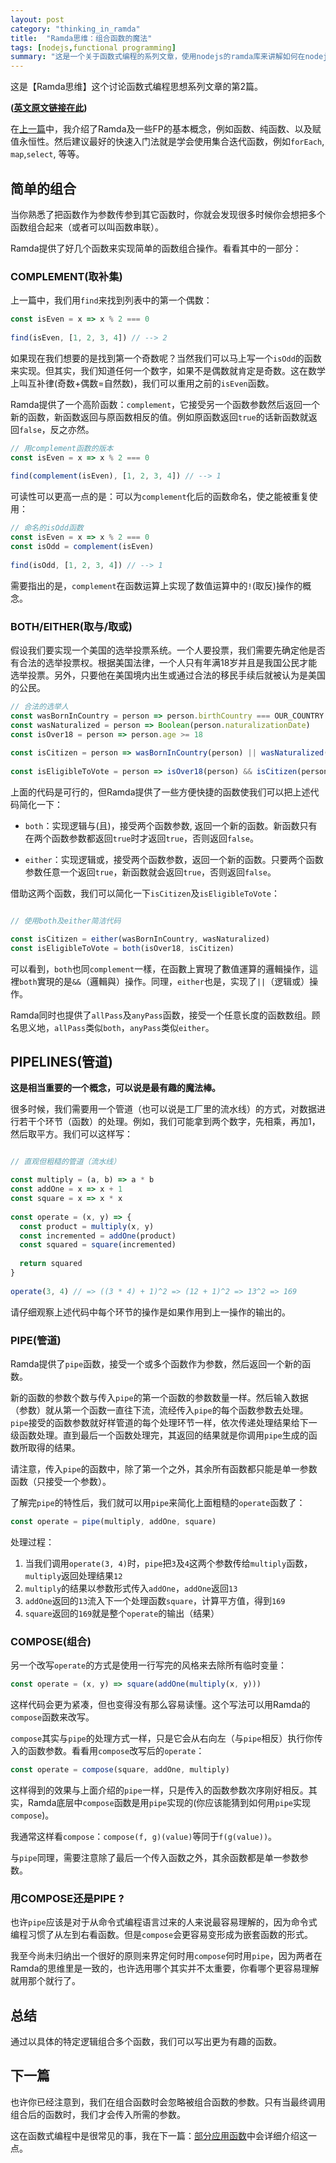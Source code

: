 ```yaml
---
layout: post
category: "thinking_in_ramda"
title:  "Ramda思维：组合函数的魔法"
tags: [nodejs,functional programming]
summary: "这是一个关于函数式编程的系列文章，使用nodejs的ramda库来讲解如何在nodejs这门目前最流行的语言实现函数式编程的理念。"
---
```


这是【Ramda思维】这个讨论函数式编程思想系列文章的第2篇。

**\([英文原文链接在此](http://randycoulman.com/blog/2016/05/31/thinking-in-ramda-combining-functions/ "英文原文")\)**

在[上一篇](/thinking_in_ramda/thinking-in-ramda-Wrap-Up.html)中，我介绍了Ramda及一些FP的基本概念，例如函数、纯函数、以及赋值永恒性。然后建议最好的快速入门法就是学会使用集合迭代函数，例如`forEach`, `map`,`select`, 等等。


## **简单的组合**

当你熟悉了把函数作为参数传参到其它函数时，你就会发现很多时候你会想把多个函数组合起来（或者可以叫函数串联）。

Ramda提供了好几个函数来实现简单的函数组合操作。看看其中的一部分：



### **COMPLEMENT(取补集)**

上一篇中，我们用`find`来找到列表中的第一个偶数：

```javascript
const isEven = x => x % 2 === 0
 
find(isEven, [1, 2, 3, 4]) // --> 2
```

如果现在我们想要的是找到第一个奇数呢？当然我们可以马上写一个`isOdd`的函数来实现。但其实，我们知道任何一个数字，如果不是偶数就肯定是奇数。这在数学上叫互补律(奇数+偶数=自然数)，我们可以重用之前的`isEven`函数。

Ramda提供了一个高阶函数：`complement`，它接受另一个函数参数然后返回一个新的函数，新函数返回与原函数相反的值。例如原函数返回`true`的话新函数就返回`false`，反之亦然。

```javascript
// 用complement函数的版本
const isEven = x => x % 2 === 0
 
find(complement(isEven), [1, 2, 3, 4]) // --> 1

```

可读性可以更高一点的是：可以为`complement`化后的函数命名，使之能被重复使用：

```javascript
// 命名的isOdd函数
const isEven = x => x % 2 === 0
const isOdd = complement(isEven)
 
find(isOdd, [1, 2, 3, 4]) // --> 1

```

需要指出的是，`complement`在函数运算上实现了数值运算中的`!`(取反)操作的概念。



### **BOTH/EITHER(取与/取或)**

假设我们要实现一个美国的选举投票系统。一个人要投票，我们需要先确定他是否有合法的选举投票权。根据美国法律，一个人只有年满18岁并且是我国公民才能选举投票。另外，只要他在美国境内出生或通过合法的移民手续后就被认为是美国的公民。

```javascript
// 合法的选举人
const wasBornInCountry = person => person.birthCountry === OUR_COUNTRY
const wasNaturalized = person => Boolean(person.naturalizationDate)
const isOver18 = person => person.age >= 18
 
const isCitizen = person => wasBornInCountry(person) || wasNaturalized(person)
 
const isEligibleToVote = person => isOver18(person) && isCitizen(person)

```

上面的代码是可行的，但Ramda提供了一些方便快捷的函数使我们可以把上述代码简化一下：

- `both`：实现逻辑与(且)，接受两个函数参数, 返回一个新的函数。新函数只有在两个函数参数都返回`true`时才返回`true`，否则返回`false`。

- `either`：实现逻辑或，接受两个函数参数，返回一个新的函数。只要两个函数参数任意一个返回`true`，新函数就会返回`true`，否则返回`false`。

借助这两个函数，我们可以简化一下`isCitizen`及`isEligibleToVote`：

```javascript

// 使用both及either简洁代码

const isCitizen = either(wasBornInCountry, wasNaturalized)
const isEligibleToVote = both(isOver18, isCitizen)

```

可以看到，`both`也同`complement`一樣，在函數上實現了數值運算的邏輯操作，這裡`both`實現的是`&&`（邏輯與）操作。同理，`either`也是，实现了`||`（逻辑或）操作。

Ramda同时也提供了`allPass`及`anyPass`函数，接受一个任意长度的函数数组。顾名思义地，`allPass`类似`both`，`anyPass`类似`either`。



## **PIPELINES(管道)**

**这是相当重要的一个概念，可以说是最有趣的魔法棒。**

很多时候，我们需要用一个管道（也可以说是工厂里的流水线）的方式，对数据进行若干个环节（函数）的处理。例如，我们可能拿到两个数字，先相乘，再加1，然后取平方。我们可以这样写：

```javascript

// 直观但粗糙的管道（流水线）

const multiply = (a, b) => a * b
const addOne = x => x + 1
const square = x => x * x
 
const operate = (x, y) => {
  const product = multiply(x, y)
  const incremented = addOne(product)
  const squared = square(incremented)
 
  return squared
}
 
operate(3, 4) // => ((3 * 4) + 1)^2 => (12 + 1)^2 => 13^2 => 169

```

请仔细观察上述代码中每个环节的操作是如果作用到上一操作的输出的。



### **PIPE(管道)**

Ramda提供了`pipe`函数，接受一个或多个函数作为参数，然后返回一个新的函数。

新的函数的参数个数与传入`pipe`的第一个函数的参数数量一样。然后输入数据（参数）就从第一个函数一直往下流，流经传入`pipe`的每个函数参数去处理。`pipe`接受的函数参数就好样管道的每个处理环节一样，依次传递处理结果给下一级函数处理。直到最后一个函数处理完，其返回的结果就是你调用`pipe`生成的函数所取得的结果。

请注意，传入`pipe`的函数中，除了第一个之外，其余所有函数都只能是单一参数函数（只接受一个参数）。

了解完`pipe`的特性后，我们就可以用`pipe`来简化上面粗糙的`operate`函数了：

```javascript
const operate = pipe(multiply, addOne, square)
```

处理过程：

1. 当我们调用`operate(3, 4)`时，`pipe`把`3`及`4`这两个参数传给`multiply`函数，`multiply`返回处理结果`12`
2. `multiply`的结果以参数形式传入`addOne`，`addOne`返回`13`
3. `addOne`返回的`13`流入下一个处理函数`square`，计算平方值，得到`169`
4. `square`返回的`169`就是整个`operate`的输出（结果）



### **COMPOSE(组合)**

另一个改写`operate`的方式是使用一行写完的风格来去除所有临时变量：

```javascript
const operate = (x, y) => square(addOne(multiply(x, y)))

```

这样代码会更为紧凑，但也变得没有那么容易读懂。这个写法可以用Ramda的`compose`函数来改写。

`compose`其实与`pipe`的处理方式一样，只是它会从右向左（与`pipe`相反）执行你传入的函数参数。看看用`compose`改写后的`operate`：

```javascript
const operate = compose(square, addOne, multiply)

```

这样得到的效果与上面介绍的`pipe`一样，只是传入的函数参数次序刚好相反。其实，Ramda底层中`compose`函数是用`pipe`实现的(你应该能猜到如何用`pipe`实现`compose`)。

我通常这样看`compose`：`compose(f, g)(value)`等同于`f(g(value))`。

与`pipe`同理，需要注意除了最后一个传入函数之外，其余函数都是单一参数参数。



### **用COMPOSE还是PIPE ?**

也许`pipe`应该是对于从命令式编程语言过来的人来说最容易理解的，因为命令式编程习惯了从左到右看函数。但是`compose`会更容易变形成为嵌套函数的形式。

我至今尚未归纳出一个很好的原则来界定何时用`compose`何时用`pipe`，因为两者在Ramda的思维里是一致的，也许选用哪个其实并不太重要，你看哪个更容易理解就用那个就行了。



## **总结**

通过以具体的特定逻辑组合多个函数，我们可以写出更为有趣的函数。



## **下一篇**

也许你已经注意到，我们在组合函数时会忽略被组合函数的参数。只有当最终调用组合后的函数时，我们才会传入所需的参数。

这在函数式编程中是很常见的事，我在下一篇：[部分应用函数](/thinking_in_ramda/thinking-in-ramda-Partial-Application.html)中会详细介绍这一点。

